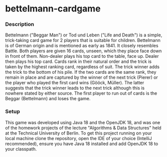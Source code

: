 # bettelmann-cardgame

### Description
Bettelmann ("Beggar Man") or Tod und Leben ("Life and Death") is a simple, trick-taking card game for 2 players that is suitable for children. Bettelmann is of German origin and is mentioned as early as 1841. It closely resembles Battle. 
Both players are given 16 cards, unseen, which they place face down in front of them. Non-dealer plays his top card to the table, face up. Dealer then plays his top card. Cards rank in their natural order and the trick is taken by the highest ranking card, regardless of suit. The trick winner adds the trick to the bottom of his pile. If the two cards are the same rank, they remain in place and are captured by the winner of the next trick (Pierer) or the player who played the first card wins (Gööck, Müller). The latter suggests that the trick winner leads to the next trick although this is nowhere stated by either source. The first player to run out of cards is the Beggar (Bettelmann) and loses the game. 

### Setup
This game was developed using Java 18 and the OpenJDK 18, and was one of the homework projects of the lecture "Algorithms & Data Structures" held at the Technical University of Berlin. To get this project running on your local machine clone the repository, open the IDE of your choice (IntelliJ recommended), ensure you have Java 18 installed and add OpenJDK 18 to your classpath.
